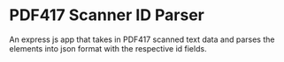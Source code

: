 # PDF417 Scanner ID Parser
 An express js app that takes in PDF417 scanned text data and parses the elements into json format with the respective id fields.
